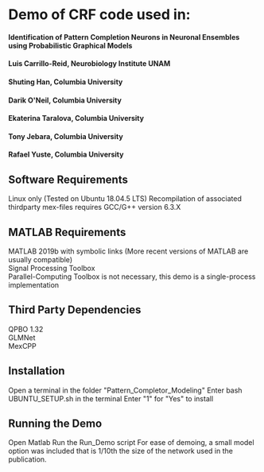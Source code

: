 # Demo of CRF code used in:

#### Identification of Pattern Completion Neurons in Neuronal Ensembles using Probabilistic Graphical Models
#### Luis Carrillo-Reid, Neurobiology Institute UNAM
#### Shuting Han, Columbia University
#### Darik O'Neil, Columbia University
#### Ekaterina Taralova, Columbia University
#### Tony Jebara, Columbia University
#### Rafael Yuste, Columbia University

## Software Requirements
Linux only (Tested on Ubuntu 18.04.5 LTS)
Recompilation of associated thirdparty mex-files requires GCC/G++ version 6.3.X

## MATLAB Requirements
MATLAB 2019b with symbolic links (More recent versions of MATLAB are usually compatible)  
Signal Processing Toolbox  
Parallel-Computing Toolbox is not necessary, this demo is a single-process implementation  

## Third Party Dependencies
QPBO 1.32  
GLMNet  
MexCPP  

## Installation
Open a terminal in the folder "Pattern_Completor_Modeling"
Enter bash UBUNTU_SETUP.sh in the terminal
Enter "1" for "Yes" to install

## Running the Demo
Open Matlab
Run the Run_Demo script
For ease of demoing, a small model option was included that is 1/10th the size of the network used in the publication.

